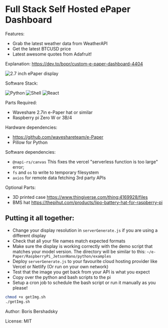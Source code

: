 # Full Stack Self Hosted ePaper Dashboard

Features:

* Grab the latest weather data from WeatherAPI
* Get the latest BTCUSD price
* Latest awesome quotes from Adafruit!

Explanation: https://dev.to/bopr/custom-e-paper-dashboard-4404

![2.7 inch ePaper display](https://dev-to-uploads.s3.amazonaws.com/uploads/articles/xedinpkevhw5xivjedkr.jpg)

Software Stack:

![Python](https://img.shields.io/badge/Python-3776AB?style=for-the-badge&logo=python&logoColor=white)
![Shell](https://img.shields.io/badge/Shell_Script-121011?style=for-the-badge&logo=gnu-bash&logoColor=white)
![React](https://img.shields.io/badge/React-20232A?style=for-the-badge&logo=react&logoColor=61DAFB)


Parts Required:
* Waveshare 2.7in e-Paper hat or similar
* Raspberry pi Zero W or 3B/4

Hardware dependencies:
* https://github.com/waveshareteam/e-Paper
* Pillow for Python

Software dependencies:
* `@napi-rs/canvas` This fixes the vercel "serverless function is too large" error;
* `fs` and `os` to write to temporary filesystem
* `axios` for remote data fetching 3rd party APIs

Optional Parts: 
* 3D printed case https://www.thingiverse.com/thing:4169928/files
* BMS hat https://thepihut.com/products/lipo-battery-hat-for-raspberry-pi

## Putting it all together:

* Change your display resolution in `serverGenerate.js` if you are using a different display
* Check that all your file names match expected formats
* Make sure the display is working correctly with the demo script that matches your model version. The directory will be similar to this: `~/e-Paper/RaspberryPi_JetsonNano/python/examples`
* Deploy `serverGenerate.js` to your favourite cloud hosting provider like Vercel or Netlify (Or run on your own network)
* Test that the image you get back from your API is what you expect
* Copy over the python and bash scripts to the pi
* Setup a cron job to schedule the bash script or run it manually as you please!

```bash
chmod +x getImg.sh
./getImg.sh
```

Author: Boris Bershadsky

License: MIT
